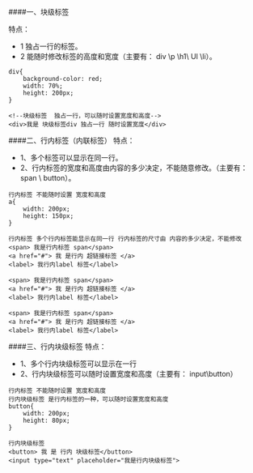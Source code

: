 

####一、块级标签

特点：
- 1 独占一行的标签。
- 2 能随时修改标签的高度和宽度（主要有： div \p \h1\ Ul \li）。

```objc
div{
    background-color: red;
    width: 70%;
    height: 200px;
}

<!--块级标签  独占一行，可以随时设置宽度和高度-->
<div>我是 块级标签div 独占一行 随时设置宽度</div>

```

####二、行内标签（内联标签）
特点：
- 1、多个标签可以显示在同一行。
- 2、行内标签的宽度和高度由内容的多少决定，不能随意修改。（主要有： span \ button）。

```objc
行内标签 不能随时设置 宽度和高度
a{
    width: 200px;
    height: 150px;
}

行内标签 多个行内标签能显示在同一行 行内标签的尺寸由 内容的多少决定，不能修改
<span> 我是行内标签 span</span>
<a href="#"> 我 是行内 超链接标签 </a>
<label> 我行内label 标签</label>

<span> 我是行内标签 span</span>
<a href="#"> 我 是行内 超链接标签 </a>
<label> 我行内label 标签</label>

<span> 我是行内标签 span</span>
<a href="#"> 我 是行内 超链接标签 </a>
<label> 我行内label 标签</label>
```

####三、行内块级标签
特点：
- 1、多个行内块级标签可以显示在一行
- 2、行内块级标签可以随时设置宽度和高度（主要有： input\button）

```objc
行内标签 不能随时设置 宽度和高度
行内块级标签 是行内标签的一种，可以随时设置宽度和高度
button{
    width: 200px;
    height: 80px;
}

行内块级标签
<button> 我 是 行内 块级标签</button>
<input type="text" placeholder="我是行内块级标签">

```





